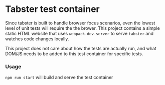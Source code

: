 # Tabster test container

Since tabster is built to handle browser focus scenarios, even the lowest level of unit tests will require the the brower. This project contains a simple static HTML website that uses `webpack-dev-server` to serve `tabster` and watches code changes locally.

This project does not care about how the tests are actually run, and what DOM/JS needs to be added to this test container for specific tests.

### Usage

`npm run start` will build and serve the test container
